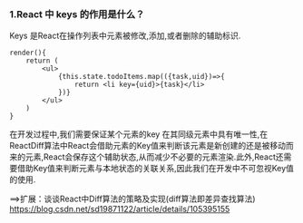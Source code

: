 ### 1.React 中 keys 的作用是什么？
Keys 是React在操作列表中元素被修改,添加,或者删除的辅助标识.
```
render(){
    return (
        <ul>
            {this.state.todoItems.map(({task,uid})=>{
                return <li key={uid}>{task}</li>
            })}
        </ul>
    )
}
```
在开发过程中,我们需要保证某个元素的key 在其同级元素中具有唯一性,在ReactDiff算法中React会借助元素的Key值来判断该元素是新创建的还是被移动而来的元素,React会保存这个辅助状态,从而减少不必要的元素渲染.此外,React还需要借助Key值来判断元素与本地状态的关联关系,因此我们在开发中不可忽视Key值的使用.

==>扩展：谈谈React中Diff算法的策略及实现(diff算法即差异查找算法)
https://blog.csdn.net/sd19871122/article/details/105395155